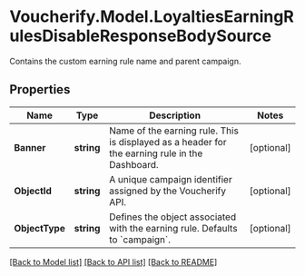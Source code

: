 # Voucherify.Model.LoyaltiesEarningRulesDisableResponseBodySource
Contains the custom earning rule name and parent campaign.

## Properties

Name | Type | Description | Notes
------------ | ------------- | ------------- | -------------
**Banner** | **string** | Name of the earning rule. This is displayed as a header for the earning rule in the Dashboard. | [optional] 
**ObjectId** | **string** | A unique campaign identifier assigned by the Voucherify API. | [optional] 
**ObjectType** | **string** | Defines the object associated with the earning rule. Defaults to &#x60;campaign&#x60;. | [optional] 

[[Back to Model list]](../README.md#documentation-for-models) [[Back to API list]](../README.md#documentation-for-api-endpoints) [[Back to README]](../README.md)

